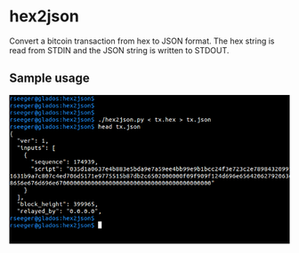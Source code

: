 
# hex2json

Convert a bitcoin transaction from hex to JSON format. The hex string is read from STDIN and the JSON string is written to STDOUT.


## Sample usage

![usage](images/usage.png "Usage")
